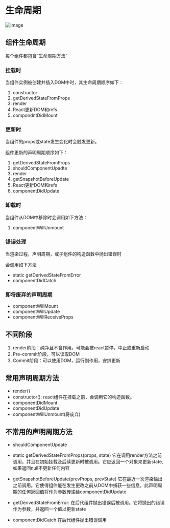 # 生命周期

![image](../images/react-live.png)

## 组件生命周期
每个组件都包含”生命周期方法“

### 挂载时
当组件实例被创建并插入DOM中时，其生命周期顺序如下：
1. constructor
2. getDerivedStateFromProps
3. render
4. React更新DOM和refs
5. compondntDidMount

### 更新时
当组件的props或state发生变化时会触发更新。

组件更新的声明周期顺序如下：
1. getDerivedStateFromProps
2. shouldComponentUpadte
3. render
4. getSnapshotBeforeUpdate
5. React更新DOM和refs
6. componentDidUpdate

### 卸载时
当组件从DOM中移除时会调用如下方法：

1. componentWillUnmount

### 错误处理

当渲染过程，声明周期，或子组件的构造函数中抛出错误时

会调用如下方法
- static getDerivedStateFromError
- componentDidCatch


### 即将废弃的声明周期

- componentWillMount
- componentWillUpdate
- componentWillReceiveProps

## 不同阶段
1. render阶段：纯净且不含作用。可能会被react暂停，中止或重新启动
2. Pre-commit阶段，可以读取DOM
3. Commit阶段：可以使用DOM，运行副作用，安排更新


## 常用声明周期方法
- render()
- constructor(): react组件在挂载之前，会调用它的构造函数。
- componentDidMount
- componentDidUpdate
- componentWillUnmount(将废弃)

## 不常用的声明周期方法
- shouldComponentUpdate
- static getDerivedStateFromProps(props, state)
    它在调用render方法之前调用，并且在初始挂载及后续更新时被调用。它应返回一个对象来更新state,如果返回null不更新任何内容

- getSnapshotBeforeUpdate(prevProps, prevState)
    它在最近一次渲染输出之前调用。它使得组件能在发生更改之前从DOM中捕获一些信息。此声明周期的任何返回值将作为参数传递给componentDidUpdate
- getDerivedStateFromError:
    在后代组件抛出错误后被调用。它将抛出的错误作为参数，并返回一个值以更新state

- componentDidCatch
    在后代组件抛出错误调用

